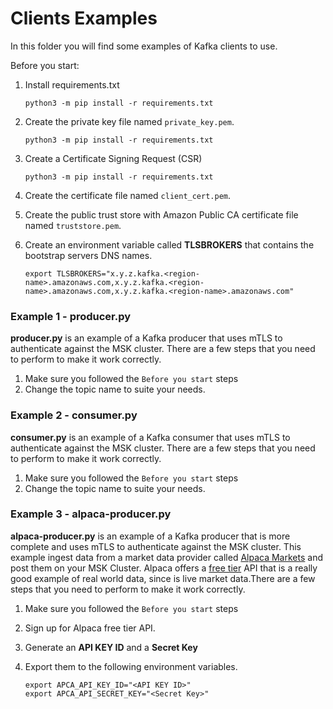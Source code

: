 # Clients Examples

In this folder you will find some examples of Kafka clients to use.

Before you start:
1. Install requirements.txt
   
    ```
    python3 -m pip install -r requirements.txt
    ```

2. Create the private key file named `private_key.pem`.

    ```
    python3 -m pip install -r requirements.txt
    ```

3. Create a Certificate Signing Request (CSR)

    ```
    python3 -m pip install -r requirements.txt
    ```

4. Create the certificate file named `client_cert.pem`.
5. Create the public trust store with Amazon Public CA certificate file named `truststore.pem`. 
6. Create an environment variable called **TLSBROKERS** that contains the bootstrap servers DNS names.

    ```
    export TLSBROKERS="x.y.z.kafka.<region-name>.amazonaws.com,x.y.z.kafka.<region-name>.amazonaws.com,x.y.z.kafka.<region-name>.amazonaws.com"
    ```


### Example 1 - producer.py

**producer.py** is an example of a Kafka producer that uses mTLS to authenticate against the MSK cluster. There are a few steps that you need to perform to make it work correctly.

1. Make sure you followed the `Before you start` steps
2. Change the topic name to suite your needs.

### Example 2 - consumer.py
**consumer.py** is an example of a Kafka consumer that uses mTLS to authenticate against the MSK cluster. There are a few steps that you need to perform to make it work correctly.

1. Make sure you followed the `Before you start` steps
2. Change the topic name to suite your needs.

### Example 3 - alpaca-producer.py
**alpaca-producer.py** is an example of a Kafka producer that is more complete and uses mTLS to authenticate against the MSK cluster. This example ingest data from a market data provider called [Alpaca Markets](https://alpaca.markets/) and post them on your MSK Cluster. Alpaca offers a [free tier](https://alpaca.markets/data) API that is a really good example of real world data, since is live market data.There are a few steps that you need to perform to make it work correctly.

1. Make sure you followed the `Before you start` steps
2. Sign up for Alpaca free tier API.
3. Generate an **API KEY ID** and a **Secret Key**
4. Export them to the following environment variables.

    ```
    export APCA_API_KEY_ID="<API KEY ID>"
    export APCA_API_SECRET_KEY="<Secret Key>"
    ```